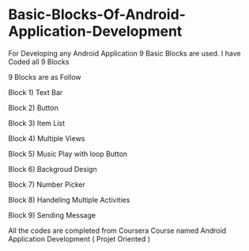 # Basic-Blocks-Of-Android-Application-Development
For Developing any Android Application 9 Basic Blocks are used. I have Coded all 9 Blocks 

9 Blocks are as Follow 

Block 1) Text Bar

Block 2) Button 

Block 3) Item List

Block 4) Multiple Views 

Block 5) Music Play with loop Button

Block 6) Backgroud Design 

Block 7) Number Picker

Block 8) Handeling Multiple Activities

Block 9) Sending Message 


All the codes are completed from Coursera Course named Android Application Development ( Projet Oriented )
